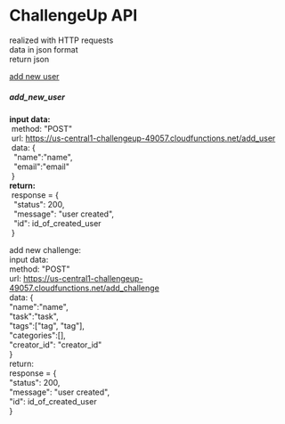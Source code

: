 # ChallengeUp API

realized with HTTP requests<br/>
data in json format<br/>
return json

[add new user](#add_new_user)


##### add_new_user
**input data:**<br/>
&nbsp;method: "POST"<br/>
&nbsp;url: https://us-central1-challengeup-49057.cloudfunctions.net/add_user<br/>
&nbsp;data: {<br/>
&nbsp;&nbsp;"name":"name",<br/>
&nbsp;&nbsp;"email":"email"<br/>
&nbsp;}<br/>
**return:**<br/>
&nbsp;response = {<br/>
&nbsp;&nbsp;"status": 200,<br/>
&nbsp;&nbsp;"message": "user created",<br/>
&nbsp;&nbsp;"id": id_of_created_user<br/>
&nbsp;}<br/>


add new challenge:<br/>
input data:<br/>
method: "POST"<br/>
url: https://us-central1-challengeup-49057.cloudfunctions.net/add_challenge<br/>
data: {<br/>
"name":"name",<br/>
"task":"task",<br/>
"tags":["tag", "tag"],<br/>
"categories":[],<br/>
"creator_id": "creator_id"<br/>
}<br/>
return:<br/>
response = {<br/>
"status": 200,<br/>
"message": "user created",<br/>
"id": id_of_created_user<br/>
}<br/>

